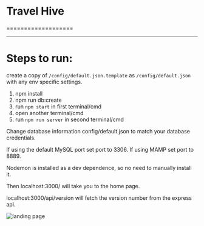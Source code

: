 
# Travel Hive
===================

- - - -

# Steps to run: #


create a copy of `/config/default.json.template` as `/config/default.json` with any env specific settings.

1. npm install
2. npm run db:create
3. run `npm start` in first terminal/cmd
4. open another terminal/cmd
5. run `npm run server` in second terminal/cmd

Change database information config/default.json to match your database credentials.

If using the default MySQL port set port to 3306.
If using MAMP set port to 8889.


Nodemon is installed as a dev dependence, so no need to manually install it.

Then localhost:3000/ will take you to the home page.

localhost:3000/api/version will fetch the version number from the express api.

![landing page](https://raw.githubusercontent.com/reggieroby/travel_hive/master/public/landing.png)
